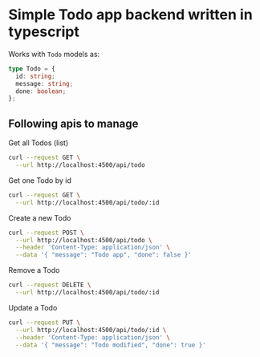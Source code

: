 # Simple Todo app backend written in typescript

Works with `Todo` models as:

```ts
type Todo = {
  id: string;
  message: string;
  done: boolean;
};
```

## Following apis to manage

Get all Todos (list)

```sh
curl --request GET \
  --url http://localhost:4500/api/todo
```

Get one Todo by id

```sh
curl --request GET \
  --url http://localhost:4500/api/todo/:id
```

Create a new Todo

```sh
curl --request POST \
  --url http://localhost:4500/api/todo \
  --header 'Content-Type: application/json' \
  --data '{ "message": "Todo app", "done": false }'
```

Remove a Todo

```sh
curl --request DELETE \
  --url http://localhost:4500/api/todo/:id
```

Update a Todo

```sh
curl --request PUT \
  --url http://localhost:4500/api/todo/:id \
  --header 'Content-Type: application/json' \
  --data '{ "message": "Todo modified", "done": true }'
```
